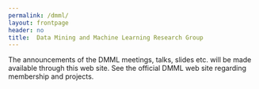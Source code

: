 ```yaml
---
permalink: /dmml/
layout: frontpage
header: no
title:  Data Mining and Machine Learning Research Group
---
```


The announcements of the DMML meetings, talks, slides etc. will be made available through this web site.
See the official DMML web site regarding membership and projects.

